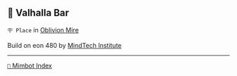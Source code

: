 ## 🥡 Valhalla Bar

`🪧 Place` in [Oblivion Mire](<https://zeithalt.github.io/r/oblivion_mire.html>)

Build on eon 480 by [MindTech Institute](<https://zeithalt.github.io/r/mindtech_institute.html>)

<!---
keywords:  mt, oblivion mire
aliases: 
-->
----------
[`📑` Mimbot Index](</index.md#8de0>)